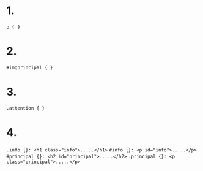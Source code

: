 # 1.
`p { }`
# 2.
`#imgprincipal { }`
# 3.
`.attention { }`
# 4.
`.info {}: <h1 class="info">.....</h1>`
`#info {}: <p id="info">.....</p>`
`#principal {}: <h2 id="principal">.....</h2>`
`.principal {}: <p class="principal">.....</p>`
